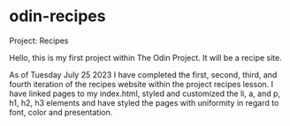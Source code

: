 # odin-recipes
Project: Recipes

Hello, this is my first project within The Odin Project. It will be a recipe site.

As of Tuesday July 25 2023 I have completed the first, second, third, and fourth iteration of the recipes website within the project recipes lesson. I have linked pages to my index.html, styled and customized the li, a, and p, h1, h2, h3 elements and have styled the pages with uniformity in regard to font, color and presentation.